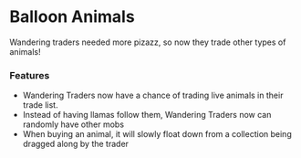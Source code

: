 # Balloon Animals<!--$headerTitle--><!--$pmc:delete-->

Wandering traders needed more pizazz, so now they trade other types of animals!<!--$pmc:headerSize-->

### Features
- Wandering Traders now have a chance of trading live animals in their trade list.
- Instead of having llamas follow them, Wandering Traders now can randomly have other mobs
- When buying an animal, it will slowly float down from a collection being dragged along by the trader
